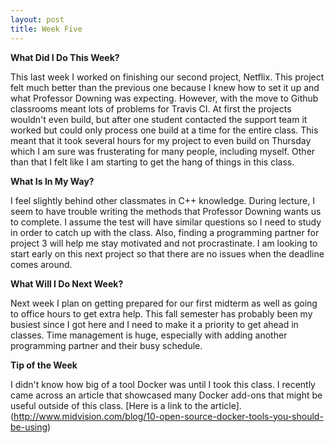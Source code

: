 ```yaml
---
layout: post
title: Week Five
---
```


**What Did I Do This Week?**

This last week I worked on finishing our second project, Netflix.  This project felt much better than the previous one because I knew how to set it up and what Professor Downing was expecting.  However, with the move to Github classrooms meant lots of problems for Travis CI.  At first the projects wouldn't even build, but after one student contacted the support team it worked but could only process one build at a time for the entire class.  This meant that it took several hours for my project to even build on Thursday which I am sure was frusterating for many people, including myself.  Other than that I felt like I am starting to get the hang of things in this class.

**What Is In My Way?**

I feel slightly behind other classmates in C++ knowledge.  During lecture, I seem to have trouble writing the methods that Professor Downing wants us to complete.  I assume the test will have similar questions so I need to study in order to catch up with the class.  Also, finding a programming partner for project 3 will help me stay motivated and not procrastinate.  I am looking to start early on this next project so that there are no issues when the deadline comes around.

**What Will I Do Next Week?**

Next week I plan on getting prepared for our first midterm as well as going to office hours to get extra help.  This fall semester has probably been my busiest since I got here and I need to make it a priority to get ahead in classes.  Time management is huge, especially with adding another programming partner and their busy schedule.

**Tip of the Week**

I didn't know how big of a tool Docker was until I took this class.  I recently came across an article that showcased many Docker add-ons that might be useful outside of this class.  [Here is a link to the article]. (http://www.midvision.com/blog/10-open-source-docker-tools-you-should-be-using)
